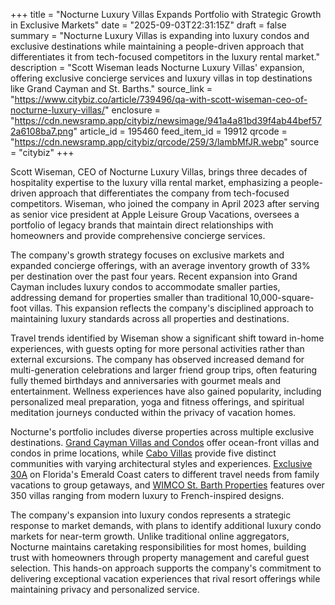 +++
title = "Nocturne Luxury Villas Expands Portfolio with Strategic Growth in Exclusive Markets"
date = "2025-09-03T22:31:15Z"
draft = false
summary = "Nocturne Luxury Villas is expanding into luxury condos and exclusive destinations while maintaining a people-driven approach that differentiates it from tech-focused competitors in the luxury rental market."
description = "Scott Wiseman leads Nocturne Luxury Villas' expansion, offering exclusive concierge services and luxury villas in top destinations like Grand Cayman and St. Barths."
source_link = "https://www.citybiz.co/article/739496/qa-with-scott-wiseman-ceo-of-nocturne-luxury-villas/"
enclosure = "https://cdn.newsramp.app/citybiz/newsimage/941a4a81bd39f4ab44bef572a6108ba7.png"
article_id = 195460
feed_item_id = 19912
qrcode = "https://cdn.newsramp.app/citybiz/qrcode/259/3/lambMfJR.webp"
source = "citybiz"
+++

<p>Scott Wiseman, CEO of Nocturne Luxury Villas, brings three decades of hospitality expertise to the luxury villa rental market, emphasizing a people-driven approach that differentiates the company from tech-focused competitors. Wiseman, who joined the company in April 2023 after serving as senior vice president at Apple Leisure Group Vacations, oversees a portfolio of legacy brands that maintain direct relationships with homeowners and provide comprehensive concierge services.</p><p>The company's growth strategy focuses on exclusive markets and expanded concierge offerings, with an average inventory growth of 33% per destination over the past four years. Recent expansion into Grand Cayman includes luxury condos to accommodate smaller parties, addressing demand for properties smaller than traditional 10,000-square-foot villas. This expansion reflects the company's disciplined approach to maintaining luxury standards across all properties and destinations.</p><p>Travel trends identified by Wiseman show a significant shift toward in-home experiences, with guests opting for more personal activities rather than external excursions. The company has observed increased demand for multi-generation celebrations and larger friend group trips, often featuring fully themed birthdays and anniversaries with gourmet meals and entertainment. Wellness experiences have also gained popularity, including personalized meal preparation, yoga and fitness offerings, and spiritual meditation journeys conducted within the privacy of vacation homes.</p><p>Nocturne's portfolio includes diverse properties across multiple exclusive destinations. <a href="https://www.grandcaymanvillas.com" rel="nofollow" target="_blank">Grand Cayman Villas and Condos</a> offer ocean-front villas and condos in prime locations, while <a href="https://www.cabovillas.com" rel="nofollow" target="_blank">Cabo Villas</a> provide five distinct communities with varying architectural styles and experiences. <a href="https://www.exclusive30a.com" rel="nofollow" target="_blank">Exclusive 30A</a> on Florida's Emerald Coast caters to different travel needs from family vacations to group getaways, and <a href="https://www.wimco.com" rel="nofollow" target="_blank">WIMCO St. Barth Properties</a> features over 350 villas ranging from modern luxury to French-inspired designs.</p><p>The company's expansion into luxury condos represents a strategic response to market demands, with plans to identify additional luxury condo markets for near-term growth. Unlike traditional online aggregators, Nocturne maintains caretaking responsibilities for most homes, building trust with homeowners through property management and careful guest selection. This hands-on approach supports the company's commitment to delivering exceptional vacation experiences that rival resort offerings while maintaining privacy and personalized service.</p>